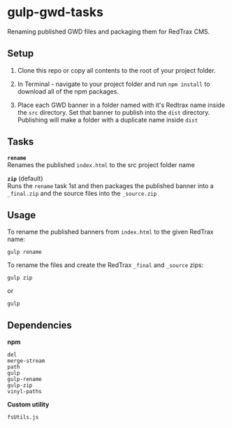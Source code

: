 # gulp-gwd-tasks
Renaming published GWD files and packaging them for RedTrax CMS.

## Setup
1) Clone this repo or copy all contents to the root of your project folder.

2) In Terminal - navigate to your project folder and run `npm install` to download all of the npm packages.

3) Place each GWD banner in a folder named with it's Redtrax name inside the `src` directory. Set that banner to publish into the `dist` directory. Publishing will make a folder with a duplicate name inside `dist`

## Tasks
**`rename`**\
Renames the published `index.html` to the src project folder name

**`zip`** (default)\
Runs the `rename` task 1st and then packages the published banner into a `_final.zip` and the source files into the `_source.zip`

## Usage
To rename the published banners from `index.html` to the given RedTrax name:
```cli
gulp rename
```
To rename the files and create the RedTrax `_final` and `_source` zips:
```cli
gulp zip
```
or
```cli
gulp
```

## Dependencies
**npm**

```cli
del
merge-stream
path
gulp
gulp-rename
gulp-zip
vinyl-paths
```

**Custom utility**
```cli
fsUtils.js
```
